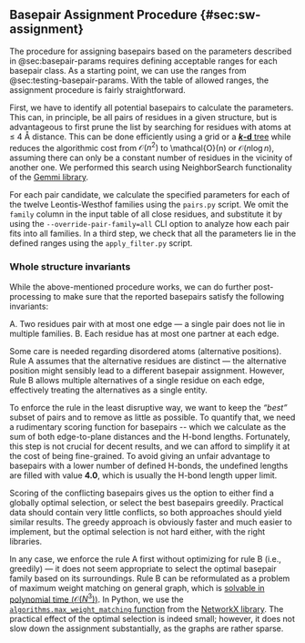 ## Basepair Assignment Procedure {#sec:sw-assignment}

The procedure for assigning basepairs based on the parameters described in @sec:basepair-params requires defining acceptable ranges for each basepair class.
As a starting point, we can use the ranges from @sec:testing-basepair-params.
With the table of allowed ranges, the assignment procedure is fairly straightforward.

First, we have to identify all potential basepairs to calculate the parameters.
This can, in principle, be all pairs of residues in a given structure, but is advantageous to first prune the list by searching for residues with atoms at ≤ 4 Å distance.
This can be done efficiently using a grid or a [**_k_-d** tree](https://en.wikipedia.org/wiki/K-d_tree) while reduces the algorithmic cost from $\mathcal{O}(n^2)$ to \mathcal{O}(n) or $\mathcal{O}(n\log{}n)$, assuming there can only be a constant number of residues in the vicinity of another one.
We performed this search using NeighborSearch functionality of the [Gemmi library](https://doi.org/10.21105/joss.04200).

For each pair candidate, we calculate the specified parameters for each of the twelve Leontis-Westhof families using the `pairs.py` script.
We omit the `family` column in the input table of all close residues, and substitute it by using the `--override-pair-family=all` CLI option to analyze how each pair fits into all families.
In a third step, we check that all the parameters lie in the defined ranges using the `apply_filter.py` script.


### Whole structure invariants

While the above-mentioned procedure works, we can do further post-processing to make sure that the reported basepairs satisfy the following invariants:

A. Two residues pair with at most one edge — a single pair does not lie in multiple families.
B. Each residue has at most one partner at each edge.

Some care is needed regarding disordered atoms (alternative positions).
Rule A assumes that the alternative residues are distinct — the alternative position might sensibly lead to a different basepair assignment.
However, Rule B allows multiple alternatives of a single residue on each edge, effectively treating the alternatives as a single entity.

To enforce the rule in the least disruptive way, we want to keep the _“best”_ subset of pairs and to remove as little as possible.
To quantify that, we need a rudimentary scoring function for basepairs -- which we calculate as the sum of both edge-to-plane distances and the H-bond lengths.
Fortunately, this step is not crucial for decent results, and we can afford to simplify it at the cost of being fine-grained.
To avoid giving an unfair advantage to basepairs with a lower number of defined H-bonds, the undefined lengths are filled with value **4.0**, which is usually the H-bond length upper limit.

Scoring of the conflicting basepairs gives us the option to either find a globally optimal selection, or select the best basepairs greedily.
Practical data should contain very little conflicts, so both approaches should yield similar results.
The greedy approach is obviously faster and much easier to implement, but the optimal selection is not hard either, with the right libraries.

In any case, we enforce the rule A first without optimizing for rule B (i.e., greedily) — it does not seem appropriate to select the optimal basepair family based on its surroundings.
Rule B can be reformulated as a problem of maximum weight matching on general graph, which is [solvable in polynomial time ($\mathcal{O}(N^3)$)](https://doi.org/10.1007/s12532-009-0002-8).
In Python, we use the [`algorithms.max_weight_matching` function](https://networkx.org/documentation/stable/reference/algorithms/generated/networkx.algorithms.matching.max_weight_matching.html) from the [NetworkX library](https://networkx.org).
The practical effect of the optimal selection is indeed small; however, it does not slow down the assignment substantially, as the graphs are rather sparse.

<!-- TODO: OMG, některé S páry se nevylučují. I guess ta exkluzivní hrana musí být vodíková vazba (atom), ne celý edge... to asi fixnu, ale už se mi to nechce popisovat -->

<!--
```sql
select pdbid, model, columns('(chain|nr|alt|ins)\d'), count(*), array_agg(family) from './assigned.parquet' group by all having count(*) >1

select pdbid, model, columns('(chain|nr|alt|ins)1'), family[2] as e, count(*) as c, array_agg(family), array_agg(columns('(chain|nr|alt|ins)2')) from './assigned.parquet' group by all having count(*) > 1


select pdbid, model, columns('(chain|nr|alt|ins)\d'), count(*), array_agg(family)
from './assigned.parquet'
WHERE row(pdbid, model, chain1, nr1, alt1, ins1) in (
    select row(pdbid, model, chain1, nr1, alt1, ins1)
    from './assigned.parquet'
    group by pdbid, model, chain1, nr1, alt1, ins1, family[2]
    having count(*) > 1)
group by all
having count(*) >1

```

-->
